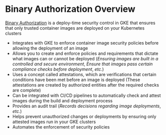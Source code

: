 # Binary Authorization Overview

[Binary Authorization](https://cloud.google.com/binary-authorization/docs/overview) is a deploy-time security control in GKE that ensures that only trusted container images are deployed on your Kubernetes clusters

* Integrates with GKE to enforce container image security policies before allowing the deployment of an image
* Allows you to create and enforce policies and requirements that dictate what images can or cannot be deployed (*Ensuring images are built in a controlled and secure environment*, *Ensure that images pass certain compliance checks before deployment*, *etc.*)
* Uses a concept called attestations, which are verifications that certain conditions have been met before an image is deployed (These attestations are created by authorized entities after the required checks are complete)
* Can be integrated with CI/CD pipelines to automatically check and attest images during the build and deployment process
* Provides an audit trail (*Records decisions regarding image deployments*, *etc.*)
* Helps prevent unauthorized changes or deployments by ensuring only attested images run in your GKE clusters
* Automates the enforcement of security policies
